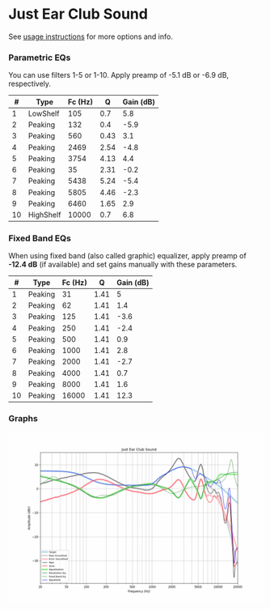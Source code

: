 # Just Ear Club Sound
See [usage instructions](https://github.com/jaakkopasanen/AutoEq#usage) for more options and info.

### Parametric EQs
You can use filters 1-5 or 1-10. Apply preamp of -5.1 dB or -6.9 dB, respectively.

|   # | Type      |   Fc (Hz) |    Q |   Gain (dB) |
|-----|-----------|-----------|------|-------------|
|   1 | LowShelf  |       105 | 0.7  |         5.8 |
|   2 | Peaking   |       132 | 0.4  |        -5.9 |
|   3 | Peaking   |       560 | 0.43 |         3.1 |
|   4 | Peaking   |      2469 | 2.54 |        -4.8 |
|   5 | Peaking   |      3754 | 4.13 |         4.4 |
|   6 | Peaking   |        35 | 2.31 |        -0.2 |
|   7 | Peaking   |      5438 | 5.24 |        -5.4 |
|   8 | Peaking   |      5805 | 4.46 |        -2.3 |
|   9 | Peaking   |      6460 | 1.65 |         2.9 |
|  10 | HighShelf |     10000 | 0.7  |         6.8 |

### Fixed Band EQs
When using fixed band (also called graphic) equalizer, apply preamp of **-12.4 dB** (if available) and set gains manually with these parameters.

|   # | Type    |   Fc (Hz) |    Q |   Gain (dB) |
|-----|---------|-----------|------|-------------|
|   1 | Peaking |        31 | 1.41 |         5   |
|   2 | Peaking |        62 | 1.41 |         1.4 |
|   3 | Peaking |       125 | 1.41 |        -3.6 |
|   4 | Peaking |       250 | 1.41 |        -2.4 |
|   5 | Peaking |       500 | 1.41 |         0.9 |
|   6 | Peaking |      1000 | 1.41 |         2.8 |
|   7 | Peaking |      2000 | 1.41 |        -2.7 |
|   8 | Peaking |      4000 | 1.41 |         0.7 |
|   9 | Peaking |      8000 | 1.41 |         1.6 |
|  10 | Peaking |     16000 | 1.41 |        12.3 |

### Graphs
![](./Just%20Ear%20Club%20Sound.png)
